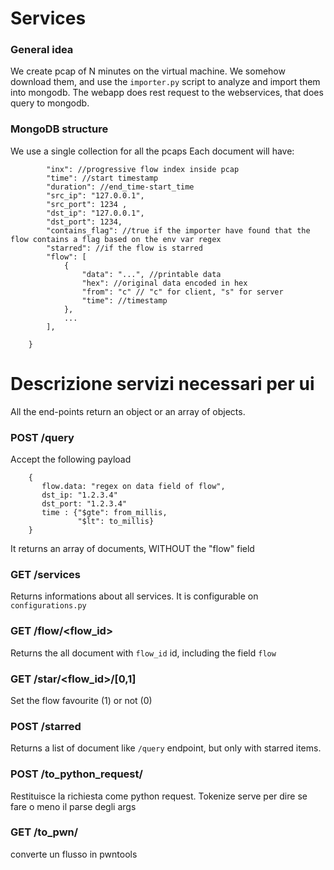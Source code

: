 # Services



### General idea
We create pcap of N minutes on the virtual machine. We somehow download them, and use the `importer.py` script to analyze and import them into mongodb. The webapp does rest request to the webservices, that does query to mongodb.


### MongoDB structure
We use a single collection for all the pcaps
Each document will have:
```{
        "inx": //progressive flow index inside pcap
        "time": //start timestamp
        "duration": //end_time-start_time
        "src_ip": "127.0.0.1",
        "src_port": 1234 ,
        "dst_ip": "127.0.0.1",
        "dst_port": 1234,
        "contains_flag": //true if the importer have found that the flow contains a flag based on the env var regex
        "starred": //if the flow is starred
        "flow": [
            {
                "data": "...", //printable data
                "hex": //original data encoded in hex
                "from": "c" // "c" for client, "s" for server
                "time": //timestamp
            }, 
            ...
        ],

    }

```

# Descrizione servizi necessari per ui
All the end-points return an object or an array of objects.

### POST /query
Accept the following payload
```
    {
       flow.data: "regex on data field of flow",
       dst_ip: "1.2.3.4"
       dst_port: "1.2.3.4"
       time : {"$gte": from_millis,
               "$lt": to_millis}
    }

```
It returns an array of documents, WITHOUT the "flow" field

### GET /services
Returns informations about all services. It is configurable on `configurations.py`

### GET /flow/<flow_id>
Returns the all document with `flow_id` id, including the field `flow`

### GET /star/<flow_id>/[0,1]
Set the flow favourite (1) or not (0)

### POST /starred
Returns a list of document like `/query` endpoint, but only with starred items.

### POST /to_python_request/<tokenize>
Restituisce la richiesta come python request. Tokenize serve per dire se fare o meno il parse degli args

### GET /to_pwn/<id>
converte un flusso in pwntools